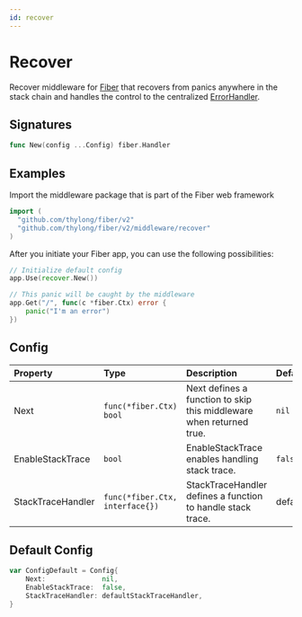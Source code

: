 ```yaml
---
id: recover
---
```


# Recover

Recover middleware for [Fiber](https://github.com/gofiber/fiber) that recovers from panics anywhere in the stack chain and handles the control to the centralized [ErrorHandler](https://docs.gofiber.io/guide/error-handling).

## Signatures

```go
func New(config ...Config) fiber.Handler
```

## Examples

Import the middleware package that is part of the Fiber web framework

```go
import (
  "github.com/thylong/fiber/v2"
  "github.com/thylong/fiber/v2/middleware/recover"
)
```

After you initiate your Fiber app, you can use the following possibilities:

```go
// Initialize default config
app.Use(recover.New())

// This panic will be caught by the middleware
app.Get("/", func(c *fiber.Ctx) error {
    panic("I'm an error")
})
```

## Config

| Property          | Type                            | Description                                                         | Default                  |
|:------------------|:--------------------------------|:--------------------------------------------------------------------|:-------------------------|
| Next              | `func(*fiber.Ctx) bool`         | Next defines a function to skip this middleware when returned true. | `nil`                    |
| EnableStackTrace  | `bool`                          | EnableStackTrace enables handling stack trace.                      | `false`                  |
| StackTraceHandler | `func(*fiber.Ctx, interface{})` | StackTraceHandler defines a function to handle stack trace.         | defaultStackTraceHandler |

## Default Config

```go
var ConfigDefault = Config{
    Next:              nil,
    EnableStackTrace:  false,
    StackTraceHandler: defaultStackTraceHandler,
}
```
